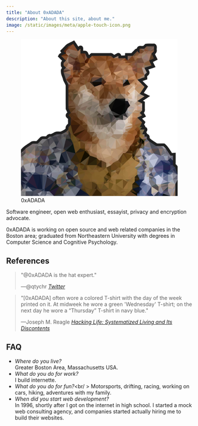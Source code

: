```yaml
---
title: "About 0xADADA"
description: "About this site, about me."
image: /static/images/meta/apple-touch-icon.png
---
```


<figure>
  <img src="/static/images/meta/avatar.svg" alt="0xADADA" />
  <figcaption>0xADADA</figcaption>
</figure>

Software engineer, open web enthusiast, essayist, privacy and encryption
advocate.

0xADADA is working on open source and web related companies in the Boston
area; graduated from Northeastern University
with degrees in Computer Science and Cognitive Psychology.

## References

> "@0xADADA is the hat expert."
>
> —@qtychr
> <cite>[Twitter](https://twitter.com/qtychr/status/756121223302635520)</cite>

> "[0xADADA] often wore a colored T-shirt with the day of the week printed on
> it. At midweek he wore a green 'Wednesday' T-shirt; on the next day he wore a
> “Thursday” T-shirt in navy blue."
>
> —Joseph M. Reagle
> <cite>[Hacking Life: Systematized Living and Its Discontents](https://mitpress.mit.edu/books/hacking-life)</cite>

## FAQ

- _Where do you live?_<br /> Greater Boston Area, Massachusetts USA.
- _What do you do for work?_<br /> I build internette.
- _What do you do for fun?_<br/ > Motorsports, drifting, racing, working on cars, hiking, adventures with my family.
- _When did you start web development?_<br /> In 1996, shortly after I got on the
  internet in high school. I started a mock web consulting agency, and companies started
  actually hiring me to build their websites.
